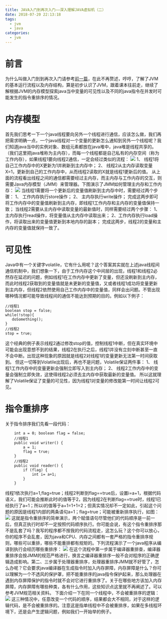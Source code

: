 ```yaml
---
title: JAVA入门到再次入门——深入理解JAVA虚拟机（二）
date: 2018-07-20 22:13:18
tags:
  - jvm
  - java
categories:
  - jvm
---
```

# 前言
为什么叫做入门到到再次入门请参考[前一篇](http://blog.fangbin.me/2018/07/14/Deep-understanding-of-Java-1/#more)，在此不再赘述，哼哼，了解了JVM的基本运行流程以及内存结构，算是初步认识了JVM，跟着课本往前走，继续了解根据JVM的内存模型探索java当中变量的可见性以及不同的java指令在并发时可能发生的指令重排序的情况。
# 内存模型
首先我们思考一下一个java线程要向另外一个线程进行通信，应该怎么做，我们再把需求明确一点，一个java线程对一个变量的更新怎么通知到另外一个线程呢？我们知道java当中的实例对象、数组元素都放在java堆中，java堆是线程共享的。（我们这里把java堆称为主内存），而每一个线程都是自己私有的内存空间（称为工作内存），如果线程1要向线程2通信，一定会经过类似的流程：
![](https://images2017.cnblogs.com/blog/352511/201708/352511-20170814091900412-195608484.png)
1、 线程1将自己工作内存中的X更新为1并刷新到主内存中；
2、 线程2从主内存读取变量X=1，更新到自己的工作内存中，从而线程2读取的X就是线程1更新后的值。
从上面的流程看出线程之间的通信都需要经过主内存，而主内存与工作内存的交互，则需要Java内存模型（JMM）来管理器。下图演示了JMM如何管理主内存和工作内存：
![](https://images2017.cnblogs.com/blog/352511/201708/352511-20170814091902006-644572602.png)
当线程1需要将一个更新后的变量值刷新到主内存中时，需要经过两个步骤：
1、 工作内存执行store操作；
2、 主内存执行write操作；
完成这两步即可将工作内存中的变量值刷新到主内存，即线程1工作内存和主内存的变量值保持一致；
当线程2需要从主内存中读取变量的最新值时，同样需要经过两个步骤：
1、主内存执行read操作，将变量值从主内存中读取出来；
2、工作内存执行load操作，将读取出来的变量值更新到本地内存的副本；
完成这两步，线程2的变量和主内存的变量值就保持一致了。
# 可见性
 Java中有一个关键字volatile，它有什么用呢？这个答案其实就在上述java线程间通信机制中，我们想象一下，由于工作内存这个中间层的出现，线程1和线程2必然存在延迟的问题，例如线程1在工作内存中更新了变量，但还没刷新到主内存，而此时线程2获取到的变量值就是未更新的变量值，又或者线程1成功将变量更新到主内存，但线程2依然使用自己工作内存中的变量值，同样会出问题。不管出现哪种情况都可能导致线程间的通信不能达到预期的目的。例如以下例子：
 ```
//线程1 
boolean stop = false; 
while(!stop){ 
    doSomething(); 
} 
//线程2
stop = true; 
 ```
 这个经典的例子表示线程2通过修改stop的值，控制线程1中断，但在真实环境中可能会出现意想不到的结果，线程2在执行之后，线程1并没有立刻中断甚至一直不会中断。出现这种现象的原因就是线程2对线程1的变量更新无法第一时间获取到。
但这一切等到Volatile出现后，再也不是问题，Volatile保证两件事：
1、 线程1工作内存中的变量更新会强制立即写入到主内存；
2、 线程2工作内存中的变量会强制立即失效，这使得线程2必须去主内存中获取最新的变量值。
所以这就理解了Volatile保证了变量的可见性，因为线程1对变量的修改能第一时间让线程2可见。
# 指令重排序
关于指令排序我们先看一段代码：
```
    int a = 0; boolean flag = false;
    //线程1
    public void writer() {
        a = 1;
        flag = true;
    }
    //线程2
    public void reader() {
        if (flag) {
            int i= a+1;
        }
    }
```
线程1依次执行a=1,flag=true；线程2判断到flag==true后，设置i=a+1，根据代码语义，我们可能会推断此时i的值等于2，因为线程2在判断flag==true时，线程1已经执行了a=1；所以i的值等于a+1=1+1=2；但真实情况却不一定如此，引起这个问题的原因是线程1内部的两条语句a=1；flag=true；可能被重新排序执行，如图：
![](https://images2017.cnblogs.com/blog/352511/201708/352511-20170814091902834-9216833.png)
这就是指令重排序的简单演示，两个赋值语句尽管他们的代码顺序是一前一后，但真正执行时却不一定按照代码顺序执行。你可能会说，有这个指令重排序那不是乱套了吗？我写的程序都不按我的代码流程走，这怎么玩？这个你可以放心，你的程序不会乱套，因为java和CPU、内存之间都有一套严格的指令重排序规则，哪些可以重排，哪些不能重排都有规矩的。下列流程演示了一个java程序从编译到执行会经历哪些重排序：
![](https://images2017.cnblogs.com/blog/352511/201708/352511-20170814091903803-1960343411.png)
在这个流程中第一步属于编译器重排查，编译器重排序会按JMM的规范严格进行，换言之编译器重排序一般不会对程序的正确逻辑造成影响。第二、三步属于处理器重排序，处理器重排序JMM就不好管了，怎么办呢？它会要求java编译器在生成指令时加入内存屏障，内存屏障是什么？你可以理解为一个不透风的保护罩，把不能重排序的java指令保护起来，那么处理器在遇到内存屏障保护的指令时就不会对它进行重排序了。关于在哪些地方该加入内存屏障，内存屏障有哪些种类，各有什么作用，这些知识点这里就不再阐述了。可以参考JVM规范相关资料。
下面介绍一下在同一个线程中，不会被重排序的逻辑：
![](https://images2017.cnblogs.com/blog/352511/201708/352511-20170814091904740-1959887440.png)
这三种情况中，任意改变一个代码的顺序，结果都会大不相同，对于这样的逻辑代码，是不会被重排序的。注意这是指单线程中不会被重排序，如果在多线程环境下，还是会产生逻辑问题，例如我们一开始举的例子。